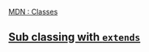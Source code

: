 
[MDN : Classes](https://developer.mozilla.org/en-US/docs/Web/JavaScript/Reference/Classes)

## [Sub classing with  `extends`](https://developer.mozilla.org/en-US/docs/Web/JavaScript/Reference/Classes#Sub_classing_with_extends)[](https://developer.mozilla.org/en-US/docs/Web/JavaScript/Reference/Classes#Sub_classing_with_extends)
<!--stackedit_data:
eyJoaXN0b3J5IjpbMTM5OTIyNTA3NSwtMTEyMTY2MjAzNl19
-->